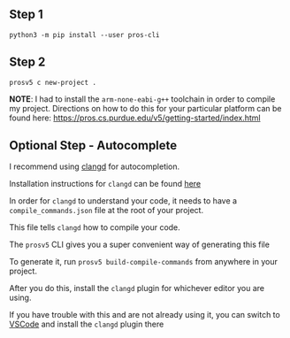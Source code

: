 ## Step 1 
```
python3 -m pip install --user pros-cli
```

## Step 2 
```
prosv5 c new-project .
```

**NOTE**: I had to install the `arm-none-eabi-g++` toolchain in order to compile my project. Directions on how to do this for your particular platform can be found here: https://pros.cs.purdue.edu/v5/getting-started/index.html

## Optional Step - Autocomplete 
I recommend using [clangd](https://clangd.llvm.org/) for autocompletion.

Installation instructions for `clangd` can be found [here](https://clangd.llvm.org/installation.html)

In order for `clangd` to understand your code, it needs to have a `compile_commands.json` file at the root of your project.

This file tells `clangd` how to compile your code.

The `prosv5` CLI gives you a super convenient way of generating this file

To generate it, run `prosv5 build-compile-commands` from anywhere in your project.

After you do this, install the `clangd` plugin for whichever editor you are using.

If you have trouble with this and are not already using it, you can switch to [VSCode](https://code.visualstudio.com/) and install the `clangd` plugin there
